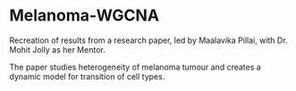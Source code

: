 # Melanoma-WGCNA
Recreation of results from a research paper, led by Maalavika Pillai, with Dr. Mohit Jolly as her Mentor.

The paper studies heterogeneity of melanoma tumour and creates a dynamic model for transition of cell types.
